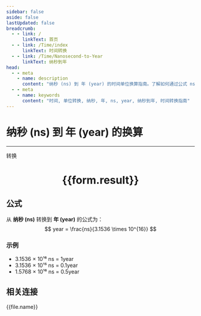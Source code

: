 ```yaml
---
sidebar: false
aside: false
lastUpdated: false
breadcrumb:
  - - link: /
      linkText: 首页
  - - link: /Time/index
      linkText: 时间转换
  - - link: /Time/Nanosecond-to-Year
      linkText: 纳秒到年
head:
  - - meta
    - name: description
      content: "纳秒 (ns) 到 年 (year) 的时间单位换算指南。了解如何通过公式 ns ÷ 3.154 × 10¹⁶ 转换为年。"
  - - meta
    - name: keywords
      content: "时间, 单位转换, 纳秒, 年, ns, year, 纳秒到年, 时间转换指南"
---
```

# 纳秒 (ns) 到 年 (year) 的换算

---
<script setup>
import { onMounted, reactive, inject, ref } from 'vue'
import { NButton,NForm ,NFormItem,NInput,NInputNumber,NSelect,NCard,useMessage,NGrid ,NGi  } from 'naive-ui'
import { defineClientComponent } from 'vitepress'
import { Time } from '../../files';

const convert = inject('convert')

const form = reactive({
  number: null,
  result: '',
})

const convertHandler = () => {
  if (form.number !== null && !isNaN(form.number)) {
    const convertedValue = parseFloat(form.number) / 31536000000000000
    form.result = `${form.number}ns = ${convertedValue.toFixed(15)}year`
  } else {
    form.result = '请输入有效的数值。'
  }
}
</script>

<n-form size="large" :model="form">
  <n-form-item label="纳秒 (ns)">
    <n-input-number v-model:value="form.number" placeholder="输入纳秒" style="width: 100%" />
  </n-form-item>
  <n-form-item>
    <n-button type="primary" @click="convertHandler" block>转换</n-button>
  </n-form-item>
</n-form>

<n-card  embedded :bordered="false" hoverable>
  <div  style="text-align:center">
    <h1>{{form.result}}</h1>
  </div>
</n-card>

## 公式

从 **纳秒 (ns)** 转换到 **年 (year)** 的公式为：
$$ year = \frac{ns}{3.1536 \times 10^{16}} $$

### 示例
- 3.1536 × 10¹⁶ ns = 1year
- 3.1536 × 10¹⁵ ns = 0.1year
- 1.5768 × 10¹⁶ ns = 0.5year
## 相关连接
<n-grid x-gap="12" :cols="4">
  <n-gi v-for="(file, index) in Time" :key="index">
    <n-button
      text
      tag="a"
      :href="file.path"
      type="primary"
    >
      {{file.name}}
    </n-button>
  </n-gi>
</n-grid>
